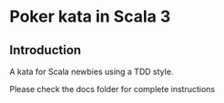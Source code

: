 # Poker kata in Scala 3

## Introduction
A kata for Scala newbies using a TDD style.

Please check  the docs folder for complete instructions
